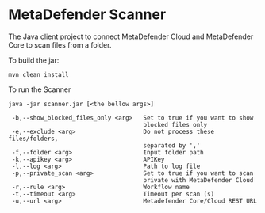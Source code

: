 
# MetaDefender Scanner

The Java client project to connect MetaDefender Cloud and MetaDefender Core to scan files from a folder.

To build the jar:

	mvn clean install

To run the Scanner

	java -jar scanner.jar [<the bellow args>]
	
	 -b,--show_blocked_files_only <arg>   Set to true if you want to show
                                          blocked files only
	 -e,--exclude <arg>                   Do not process these files/folders,
                                          separated by ','
	 -f,--folder <arg>                    Input folder path
	 -k,--apikey <arg>                    APIKey
	 -l,--log <arg>                       Path to log file
	 -p,--private_scan <arg>              Set to true if you want to scan
                                          private with MetaDefender Cloud
	 -r,--rule <arg>                      Workflow name
	 -t,--timeout <arg>                   Timeout per scan (s)
	 -u,--url <arg>                       Metadefender Core/Cloud REST URL